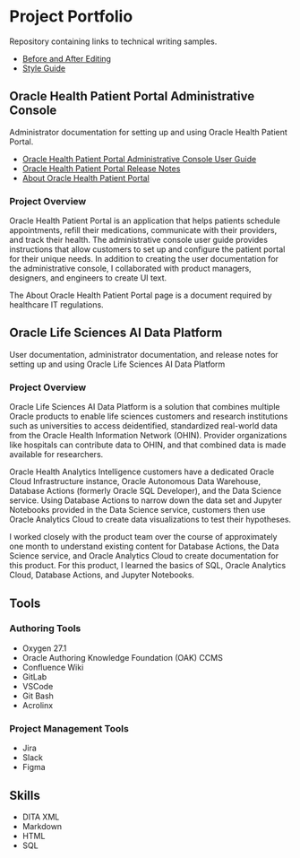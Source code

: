 # Project Portfolio
Repository containing links to technical writing samples.
* [Before and After Editing](/before-and-after-editing.md)
* [Style Guide](/style-guide.md)
## Oracle Health Patient Portal Administrative Console
Administrator documentation for setting up and using Oracle Health Patient Portal.

* [Oracle Health Patient Portal Administrative Console User Guide](https://docs.oracle.com/en/industries/health/health-patient-portal/hppag/index.html)
* [Oracle Health Patient Portal Release Notes](https://docs.oracle.com/en/industries/health/health-patient-portal/pp-release-notes/index.html)
* [About Oracle Health Patient Portal](https://docs.oracle.com/en/industries/health/health-patient-portal/about_oracle_health_patient_portal/index.html)

### Project Overview
Oracle Health Patient Portal is an application that helps patients schedule appointments, refill their medications, communicate with their providers, and track their health. The administrative console user guide provides instructions that allow customers to set up and configure the patient portal for their unique needs. In addition to creating the user documentation for the administrative console, I collaborated with product managers, designers, and engineers to create UI text.

The About Oracle Health Patient Portal page is a document required by healthcare IT regulations.

## Oracle Life Sciences AI Data Platform
User documentation, administrator documentation, and release notes for setting up and using Oracle Life Sciences AI Data Platform

### Project Overview
Oracle Life Sciences AI Data Platform is a solution that combines multiple Oracle products to enable life sciences customers and research institutions such as universities to access deidentified, standardized real-world data from the Oracle Health Information Network (OHIN). Provider organizations like hospitals can contribute data to OHIN, and that combined data is made available for researchers.

Oracle Health Analytics Intelligence customers have a dedicated Oracle Cloud Infrastructure instance, Oracle Autonomous Data Warehouse, Database Actions (formerly Oracle SQL Developer), and the Data Science service. Using Database Actions to narrow down the data set and Jupyter Notebooks provided in the Data Science service, customers then use Oracle Analytics Cloud to create data visualizations to test their hypotheses.

I worked closely with the product team over the course of approximately one month to understand existing content for Database Actions, the Data Science service, and Oracle Analytics Cloud to create documentation for this product. For this product, I learned the basics of SQL, Oracle Analytics Cloud, Database Actions, and Jupyter Notebooks. 

## Tools

### Authoring Tools
* Oxygen 27.1
* Oracle Authoring Knowledge Foundation (OAK) CCMS
* Confluence Wiki
* GitLab
* VSCode
* Git Bash
* Acrolinx

### Project Management Tools
* Jira
* Slack
* Figma

## Skills
* DITA XML
* Markdown
* HTML
* SQL
